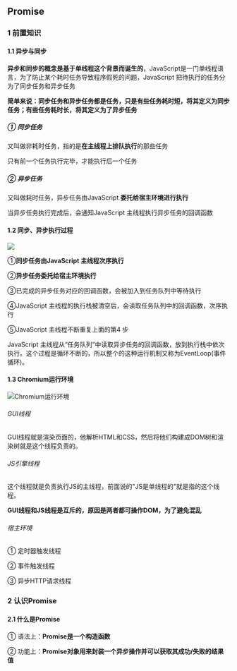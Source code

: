 ## Promise

### 1 前置知识

#### 1.1 异步与同步

**异步和同步的概念是基于单线程这个背景而诞生的**，JavaScript是一门单线程语言，为了防止某个耗时任务导致程序假死的问题，JavaScript 把待执行的任务分为了同步任务和异步任务

**简单来说：同步任务和异步任务都是任务，只是有些任务耗时短，将其定义为同步任务；有些任务耗时长，将其定义为了异步任务**

##### ① 同步任务

又叫做非耗时任务，指的是**在主线程上排队执行**的那些任务  

只有前一个任务执行完毕，才能执行后一个任务

##### ② 异步任务

又叫做耗时任务，异步任务由JavaScript **委托给宿主环境进行执行**

当异步任务执行完成后，会通知JavaScript 主线程执行异步任务的回调函数

#### 1.2 同步、异步执行过程

![](C:\Users\Runtu\Desktop\AllThing\前端学习笔记\Promise\Promise笔记图片\同步异步执行过程.png)

①**同步任务由JavaScript 主线程次序执行**

②**异步任务委托给宿主环境执行**

③已完成的异步任务对应的回调函数，会被加入到任务队列中等待执行

④JavaScript 主线程的执行栈被清空后，会读取任务队列中的回调函数，次序执行

⑤JavaScript 主线程不断重复上面的第4 步

JavaScript 主线程从“任务队列”中读取异步任务的回调函数，放到执行栈中依次执行。这个过程是循环不断的，所以整个的这种运行机制又称为EventLoop(事件循环)。

#### 1.3 Chromium运行环境



![Chromium运行环境](C:\Users\Runtu\Desktop\AllThing\前端学习笔记\Promise\Promise笔记图片\Chromium运行环境.png)

###### GUI线程

GUI线程就是渲染页面的，他解析HTML和CSS，然后将他们构建成DOM树和渲染树就是这个线程负责的。

###### JS引擎线程

这个线程就是负责执行JS的主线程，前面说的"JS是单线程的"就是指的这个线程。

**GUI线程和JS线程是互斥的，原因是两者都可操作DOM，为了避免混乱**

###### 宿主环境

① 定时器触发线程

② 事件触发线程

③ 异步HTTP请求线程

### 2 认识Promise

#### 2.1 什么是Promise

① 语法上：**Promise是一个构造函数**

② 功能上：**Promise对象用来封装一个异步操作并可以获取其成功/失败的结果值**
